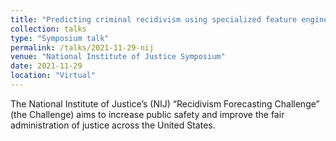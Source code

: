 ```yaml
---
title: "Predicting criminal recidivism using specialized feature engineering and XGBoost"
collection: talks
type: "Symposium talk"
permalink: /talks/2021-11-29-nij
venue: "National Institute of Justice Symposium"
date: 2021-11-29
location: "Virtual"
---
```


The National Institute of Justice’s (NIJ) “Recidivism Forecasting Challenge” (the Challenge) aims to increase public safety and improve the fair administration of justice across the United States.